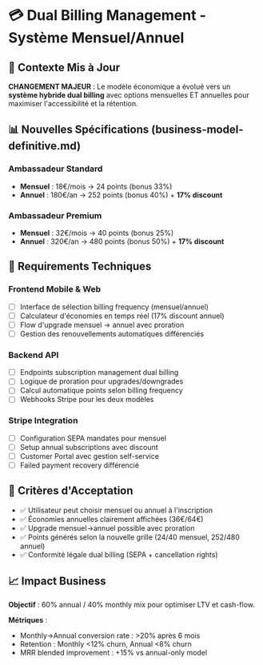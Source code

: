 # 💳 Dual Billing Management - Système Mensuel/Annuel

## 🎯 Contexte Mis à Jour

**CHANGEMENT MAJEUR** : Le modèle économique a évolué vers un **système hybride dual billing** avec options mensuelles ET annuelles pour maximiser l'accessibilité et la rétention.

## 📊 Nouvelles Spécifications (business-model-definitive.md)

### Ambassadeur Standard
- **Mensuel** : 18€/mois → 24 points (bonus 33%)
- **Annuel** : 180€/an → 252 points (bonus 40%) + **17% discount**

### Ambassadeur Premium  
- **Mensuel** : 32€/mois → 40 points (bonus 25%)
- **Annuel** : 320€/an → 480 points (bonus 50%) + **17% discount**

## 🔧 Requirements Techniques

### Frontend Mobile & Web
- [ ] Interface de sélection billing frequency (mensuel/annuel)
- [ ] Calculateur d'économies en temps réel (17% discount annuel)
- [ ] Flow d'upgrade mensuel → annuel avec proration
- [ ] Gestion des renouvellements automatiques différenciés

### Backend API
- [ ] Endpoints subscription management dual billing
- [ ] Logique de proration pour upgrades/downgrades
- [ ] Calcul automatique points selon billing frequency
- [ ] Webhooks Stripe pour les deux modèles

### Stripe Integration
- [ ] Configuration SEPA mandates pour mensuel
- [ ] Setup annual subscriptions avec discount
- [ ] Customer Portal avec gestion self-service
- [ ] Failed payment recovery différencié

## 🎯 Critères d'Acceptation

- ✅ Utilisateur peut choisir mensuel ou annuel à l'inscription
- ✅ Économies annuelles clairement affichées (36€/64€)
- ✅ Upgrade mensuel→annuel possible avec proration
- ✅ Points générés selon la nouvelle grille (24/40 mensuel, 252/480 annuel)
- ✅ Conformité légale dual billing (SEPA + cancellation rights)

## 📈 Impact Business

**Objectif** : 60% annual / 40% monthly mix pour optimiser LTV et cash-flow.

**Métriques** :
- Monthly→Annual conversion rate : >20% après 6 mois
- Retention : Monthly <12% churn, Annual <8% churn
- MRR blended improvement : +15% vs annual-only model
